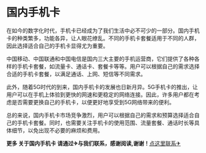 # 国内手机卡

在如今的数字化时代，手机卡已经成为了我们生活中必不可少的一部分。国内手机卡的种类繁多，功能各异，让人眼花缭乱。不同的手机卡套餐适用于不同的人群，因此选择适合自己的手机卡显得尤为重要。

中国移动、中国联通和中国电信是国内三大主要的手机运营商，它们提供了各种各样的手机卡套餐，如流量卡、通话卡、套餐卡等等。用户可以根据自己的需求选择合适的手机卡套餐，以满足通话、上网、短信等不同需求。

此外，随着5G时代的到来，国内手机卡的发展也日新月异。5G手机卡的推出，让用户可以在手机上体验到更快的网速和更稳定的网络连接。因此，许多用户都在考虑是否需要更换自己的手机卡，以便更好地享受到5G网络带来的便利。

总的来说，国内手机卡市场竞争激烈，用户可以根据自己的需求和预算选择适合自己的手机卡套餐。同时，也需要关注手机卡的使用范围、流量套餐、通话时长等具体细节，以免出现不必要的麻烦和费用。

**更多 关于国内手机卡 请通过✈与我们联系，感谢阅读,谢谢！**[点这里联系✈](https://sms.k02.cc)